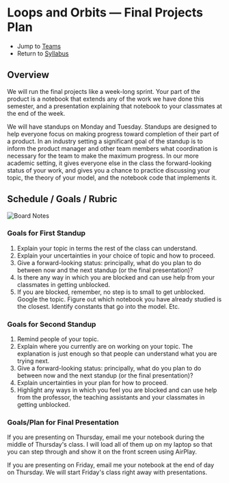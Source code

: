 # Loops and Orbits &mdash; Final Projects Plan

* Jump to [Teams](./teams.md)
* Return to [Syllabus](http://physics.stmarys-ca.edu/faculty/brianhill/courses/Jan033/20J/index.html)

## Overview

We will run the final projects like a week-long sprint. Your part of the product is a notebook that extends any of the work we have done this semester, and a presentation explaining that notebook to your classmates at the end of the week.

We will have standups on Monday and Tuesday. Standups are designed to help everyone focus on making progress toward completion of their part of a product. In an industry setting a significant goal of the standup is to inform the product manager and other team members what coordination is necessary for the team to make the maximum progress. In our more academic setting, it gives everyone else in the class the forward-looking status of your work, and gives you a chance to practice discussing your topic, the theory of your model, and the notebook code that implements it.

## Schedule / Goals / Rubric

![Board Notes](./FinalProjectSchedule.jpeg)

### Goals for First Standup

1. Explain your topic in terms the rest of the class can understand.
2. Explain your uncertainties in your choice of topic and how to proceed.
3. Give a forward-looking status: principally, what do you plan to do between now and the next standup (or the final presentation)?
4. Is there any way in which you are blocked and can use help from your classmates in getting unblocked.
5. If you are blocked, remember, no step is to small to get unblocked. Google the topic. Figure out which notebook you have already studied is the closest. Identify constants that go into the model. Etc.

### Goals for Second Standup

1. Remind people of your topic.
2. Explain where you currently are on working on your topic. The explanation is just enough so that people can understand what you are trying next.
3. Give a forward-looking status: principally, what do you plan to do between now and the next standup (or the final presentation)?
4. Explain uncertainties in your plan for how to proceed.
5. Highlight any ways in which you feel you are blocked and can use help from the professor, the teaching assistants and your classmates in getting unblocked.

### Goals/Plan for Final Presentation

If you are presenting on Thursday, email me your notebook during the middle of Thursday's class. I will load all of them up on my laptop so that you can step through and show it on the front screen using AirPlay.

If you are presenting on Friday, email me your notebook at the end of day on Thursday. We will start Friday's class right away with presentations.

